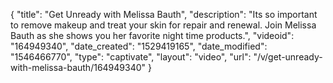 {
    "title": "Get Unready with Melissa Bauth",
    "description": "Its so important to remove makeup and treat your skin for repair and renewal. Join Melissa Bauth as she shows you her favorite night time products.",
    "videoid": "164949340",
    "date_created": "1529419165",
    "date_modified": "1546466770",
    "type": "captivate",
    "layout": "video",
    "url": "\/v\/get-unready-with-melissa-bauth\/164949340"
}